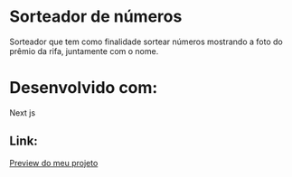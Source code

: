 # Sorteador de números
Sorteador que tem como finalidade sortear números mostrando a foto do prêmio da rifa, juntamente com o nome.

# Desenvolvido com:
Next js

## Link: 
[Preview do meu projeto](https://sorteador-eta.vercel.app/)